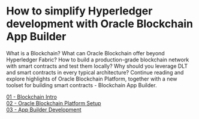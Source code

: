 # How to simplify Hyperledger development with Oracle Blockchain App Builder
What is a Blockchain? What can Oracle Blockchain offer beyond Hyperledger Fabric? How to build a production-grade blockchain network with smart contracts and test them locally? Why should you leverage DLT and smart contracts in every typical architecture? Continue reading and explore highlights of Oracle Blockchain Platform, together with a new toolset for building smart contracts - Blockchain App Builder.

[01 - Blockchain Intro](01-blockchain-intro/README.md)  
[02 - Oracle Blockchain Platform Setup](02-obp-setup/README.md)  
[03 - App Builder Development](03-develop-app/README.md)  